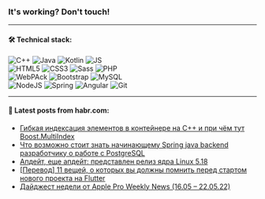 ### It's working? Don't touch!

---

#### 🛠️ Technical stack:

![C++](https://img.shields.io/badge/C++-informational?logo=c%2B%2B&style=flat&logoColor=white&color=9C033A)
![Java](https://img.shields.io/badge/Java-informational?logo=java&style=flat&logoColor=white&color=007396)
![Kotlin](https://img.shields.io/badge/Kotlin-informational?logo=Kotlin&style=flat&logoColor=white&color=0095D5)
![JS](https://img.shields.io/badge/JS-informational?logo=javaScript&style=flat&logoColor=black&color=F7Df1E) <br>
![HTML5](https://img.shields.io/badge/HTML5-informational?logo=html5&style=flat&logoColor=white&color=E34F26)
![CSS3](https://img.shields.io/badge/CSS3-informational?logo=css3&style=flat&logoColor=white&color=157286)
![Sass](https://img.shields.io/badge/Saas-informational?logo=sass&style=flat&logoColor=white&color=hotpink)
![PHP](https://img.shields.io/badge/PHP-informational?logo=php&style=flat&logoColor=white&color=777BB4) <br>
![WebPAck](https://img.shields.io/badge/WebPack-informational?logo=webPack&style=flat&logoColor=white&color=FF6F00)
![Bootstrap](https://img.shields.io/badge/Bootstrap-informational?logo=Bootstrap&style=flat&logoColor=white&color=7952B3)
![MySQL](https://img.shields.io/badge/MySQL-informational?logo=MySQL&style=flat&logoColor=white&color=00f) <br>
![NodeJS](https://img.shields.io/badge/NodeJS-informational?logo=node.js&style=flat&logoColor=white&color=43853D)
![Spring](https://img.shields.io/badge/Spring-informational?logo=Spring&style=flat&logoColor=white&color=0A9EDC)
![Angular](https://img.shields.io/badge/Vue-informational?logo=vue.js&style=flat&logoColor=white&color=red)
![Git](https://img.shields.io/badge/Git-informational?logo=git&style=flat&logoColor=white&color=darkorange)

___

#### 💬 Latest posts from habr.com:

<!-- BLOG-POST-LIST:START -->
- [Гибкая индексация элементов в контейнере на С++ и при чём тут Boost.MultiIndex](https://habr.com/ru/post/667434/?utm_source=habrahabr&utm_medium=rss&utm_campaign=667434)
- [Что возможно стоит знать начинающему Spring java backend разработчику о работе с PostgreSQL](https://habr.com/ru/post/667428/?utm_source=habrahabr&utm_medium=rss&utm_campaign=667428)
- [Апдейт, еще апдейт: представлен релиз ядра Linux 5.18](https://habr.com/ru/post/571882/?utm_source=habrahabr&utm_medium=rss&utm_campaign=571882)
- [[Перевод] 11 вещей, о которых вы должны помнить перед стартом нового проекта на Flutter](https://habr.com/ru/post/667424/?utm_source=habrahabr&utm_medium=rss&utm_campaign=667424)
- [Дайджест недели от Apple Pro Weekly News &lpar;16.05 – 22.05.22&rpar;](https://habr.com/ru/post/667418/?utm_source=habrahabr&utm_medium=rss&utm_campaign=667418)
<!-- BLOG-POST-LIST:END -->
